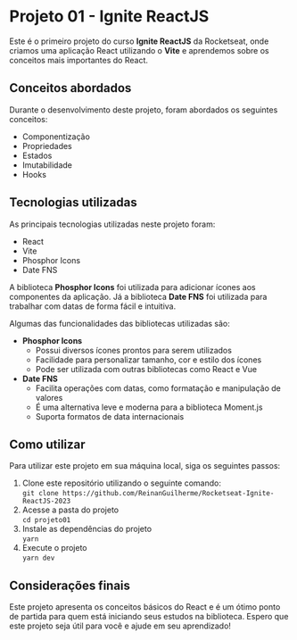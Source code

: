 <h1>Projeto 01 - Ignite ReactJS</h1>
<p>Este é o primeiro projeto do curso <strong>Ignite ReactJS</strong> da Rocketseat, onde criamos uma aplicação React utilizando o <strong>Vite</strong> e aprendemos sobre os conceitos mais importantes do React.</p>
<h2>Conceitos abordados</h2>
<p>Durante o desenvolvimento deste projeto, foram abordados os seguintes conceitos:</p>
<ul>
  <li>Componentização</li>
  <li>Propriedades</li>
  <li>Estados</li>
  <li>Imutabilidade</li>
  <li>Hooks</li>
</ul>
<h2>Tecnologias utilizadas</h2>
<p>As principais tecnologias utilizadas neste projeto foram:</p>
<ul>
  <li>React</li>
  <li>Vite</li>
  <li>Phosphor Icons</li>
  <li>Date FNS</li>
</ul>
<p>A biblioteca <strong>Phosphor Icons</strong> foi utilizada para adicionar ícones aos componentes da aplicação. Já a biblioteca <strong>Date FNS</strong> foi utilizada para trabalhar com datas de forma fácil e intuitiva.</p>
<p>Algumas das funcionalidades das bibliotecas utilizadas são:</p>
<ul>
  <li><strong>Phosphor Icons</strong>
    <ul>
      <li>Possui diversos ícones prontos para serem utilizados</li>
      <li>Facilidade para personalizar tamanho, cor e estilo dos ícones</li>
      <li>Pode ser utilizada com outras bibliotecas como React e Vue</li>
    </ul>
  </li>
  <li><strong>Date FNS</strong>
    <ul>
      <li>Facilita operações com datas, como formatação e manipulação de valores</li>
      <li>É uma alternativa leve e moderna para a biblioteca Moment.js</li>
      <li>Suporta formatos de data internacionais</li>
    </ul>
  </li>
</ul>
<h2>Como utilizar</h2>
<p>Para utilizar este projeto em sua máquina local, siga os seguintes passos:</p>
<ol>
  <li>Clone este repositório utilizando o seguinte comando:
    <br>
    <code>git clone https://github.com/ReinanGuilherme/Rocketseat-Ignite-ReactJS-2023</code>
  </li>
  <li>Acesse a pasta do projeto
    <br>
    <code>cd projeto01</code>
  </li>
  <li>Instale as dependências do projeto
    <br>
    <code>yarn</code>
  </li>
  <li>Execute o projeto
    <br>
    <code>yarn dev</code>
  </li>
</ol>
<h2>Considerações finais</h2>
<p>Este projeto apresenta os conceitos básicos do React e é um ótimo ponto de partida para quem está iniciando seus estudos na biblioteca. Espero que este projeto seja útil para você e ajude em seu aprendizado!</p